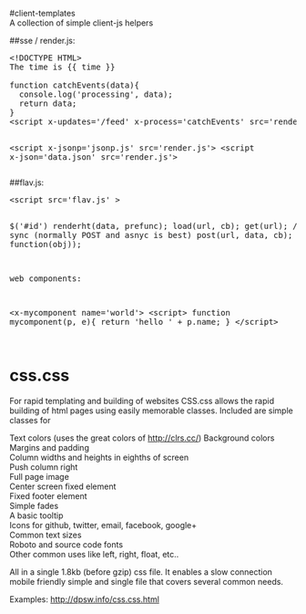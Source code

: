 #client-templates    
A collection of simple client-js helpers

##sse / render.js:
<pre>
&lt;!DOCTYPE HTML>
The time is {{ time }}

function catchEvents(data){
  console.log('processing', data);
  return data;
}
&lt;script x-updates='/feed' x-process='catchEvents' src='render.js'></script>
&lt;script x-jsonp='jsonp.js' src='render.js'></script>
&lt;script x-json='data.json' src='render.js'></script>
</pre>
##flav.js:
<pre>
&lt;script src='flav.js' ></script>

$('#id')
renderht(data, prefunc);
load(url, cb);
get(url);  // yes, sync (normally POST and asnyc is best)
post(url, data, cb);
sse('/feed', function(obj));

web components:

&lt;x-mycomponent name='world'>
&lt;script>
  function mycomponent(p, e){
  	return 'hello ' + p.name;
  }
&lt;/script>

</pre>

css.css
=======

For rapid templating and building of websites
CSS.css allows the rapid building of html pages using easily memorable classes. Included are simple classes for

Text colors (uses the great colors of http://clrs.cc/)
Background colors    
Margins and padding    
Column widths and heights in eighths of screen    
Push column right    
Full page image    
Center screen fixed element    
Fixed footer element    
Simple fades    
A basic tooltip    
Icons for github, twitter, email, facebook, google+    
Common text sizes    
Roboto and source code fonts    
Other common uses like left, right, float, etc..    
    
All in a single 1.8kb (before gzip) css file.  It enables a slow connection mobile friendly simple and single file that covers several common needs.

Examples: http://dpsw.info/css.css.html
